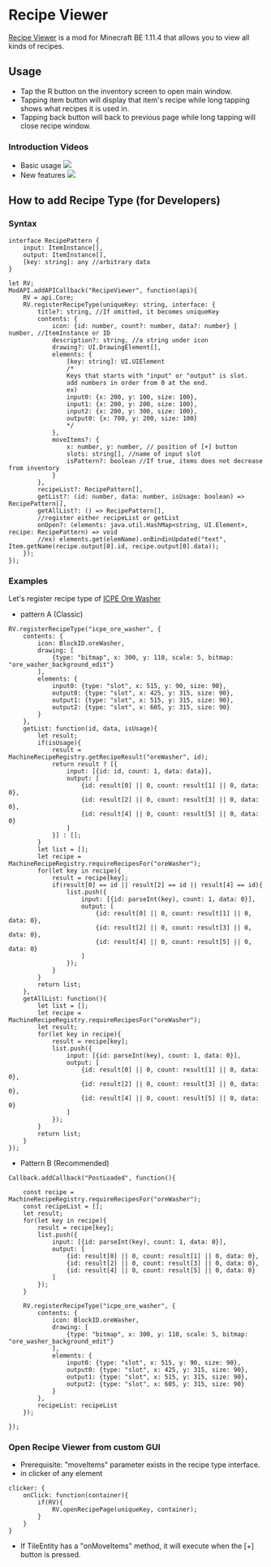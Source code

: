 # Recipe Viewer
[Recipe Viewer](https://icmods.mineprogramming.org/mod?id=455) is a mod for Minecraft BE 1.11.4 that allows you to view all kinds of recipes.

## Usage
* Tap the R button on the inventory screen to open main window.
* Tapping item button will display that item's recipe while long tapping shows what recipes it is used in.
* Tapping back button will back to previous page while long tapping will close recipe window.
### Introduction Videos
* Basic usage  [![](http://img.youtube.com/vi/Cajagp_BZyU/0.jpg)](http://www.youtube.com/watch?v=Cajagp_BZyU)
* New features  [![](http://img.youtube.com/vi/XXLsaUkFfUE/0.jpg)](http://www.youtube.com/watch?v=XXLsaUkFfUE "")


## How to add Recipe Type (for Developers)
### Syntax
```
interface RecipePattern {
    input: ItemInstance[],
    output: ItemInstance[],
    [key: string]: any //arbitrary data
}

let RV;
ModAPI.addAPICallback("RecipeViewer", function(api){
    RV = api.Core;
    RV.registerRecipeType(uniqueKey: string, interface: {
        title?: string, //If omitted, it becomes uniqueKey
        contents: {
            icon: {id: number, count?: number, data?: number} | number, //ItemInstance or ID
            description?: string, //a string under icon
            drawing?: UI.DrawingElement[],
            elements: {
                [key: string]: UI.UIElement
                /*
                Keys that starts with "input" or "output" is slot.
                add numbers in order from 0 at the end.
                ex)
                input0: {x: 200, y: 100, size: 100},
                input1: {x: 200, y: 200, size: 100},
                input2: {x: 200, y: 300, size: 100},
                output0: {x: 700, y: 200, size: 100}
                */
            },
            moveItems?: {
                x: number, y: number, // position of [+] button
                slots: string[], //name of input slot
                isPattern?: boolean //If true, items does not decrease from inventory
            }
        },
        recipeList?: RecipePattern[],
        getList?: (id: number, data: number, isUsage: boolean) => RecipePattern[],
        getAllList?: () => RecipePattern[],
        //register either recipeList or getList
        onOpen?: (elements: java.util.HashMap<string, UI.Element>, recipe: RecipePattern) => void
        //ex) elements.get(elemName).onBindinUpdated("text", Item.getName(recipe.output[0].id, recipe.output[0].data));
    });
});
```
### Examples
Let's register recipe type of [ICPE Ore Washer](https://github.com/MineExplorer/IndustrialCraft_2/blob/master/IndustrialCraft2/dev/machine/processing/ore_washer.js)
* pattern A (Classic)
```
RV.registerRecipeType("icpe_ore_washer", {
    contents: {
        icon: BlockID.oreWasher,
        drawing: [
            {type: "bitmap", x: 300, y: 110, scale: 5, bitmap: "ore_washer_background_edit"}
        ],
        elements: {
            input0: {type: "slot", x: 515, y: 90, size: 90},
            output0: {type: "slot", x: 425, y: 315, size: 90},
            output1: {type: "slot", x: 515, y: 315, size: 90},
            output2: {type: "slot", x: 605, y: 315, size: 90}
        }
    },
    getList: function(id, data, isUsage){
        let result;
        if(isUsage){
            result = MachineRecipeRegistry.getRecipeResult("oreWasher", id);
            return result ? [{
                input: [{id: id, count: 1, data: data}],
                output: [
                    {id: result[0] || 0, count: result[1] || 0, data: 0},
                    {id: result[2] || 0, count: result[3] || 0, data: 0},
                    {id: result[4] || 0, count: result[5] || 0, data: 0}
                ]
            }] : [];
        }
        let list = [];
        let recipe = MachineRecipeRegistry.requireRecipesFor("oreWasher");
        for(let key in recipe){
            result = recipe[key];
            if(result[0] == id || result[2] == id || result[4] == id){
                list.push({
                    input: [{id: parseInt(key), count: 1, data: 0}],
                    output: [
                        {id: result[0] || 0, count: result[1] || 0, data: 0},
                        {id: result[2] || 0, count: result[3] || 0, data: 0},
                        {id: result[4] || 0, count: result[5] || 0, data: 0}
                    ]
                });
            }
        }
        return list;
    },
    getAllList: function(){
        let list = [];
        let recipe = MachineRecipeRegistry.requireRecipesFor("oreWasher");
        let result;
        for(let key in recipe){
            result = recipe[key];
            list.push({
                input: [{id: parseInt(key), count: 1, data: 0}],
                output: [
                    {id: result[0] || 0, count: result[1] || 0, data: 0},
                    {id: result[2] || 0, count: result[3] || 0, data: 0},
                    {id: result[4] || 0, count: result[5] || 0, data: 0}
                ]
            });
        }
        return list;
    }
});
```
* Pattern B (Recommended)
```
Callback.addCallback("PostLoaded", function(){

    const recipe = MachineRecipeRegistry.requireRecipesFor("oreWasher");
    const recipeList = [];
    let result;
    for(let key in recipe){
        result = recipe[key];
        list.push({
            input: [{id: parseInt(key), count: 1, data: 0}],
            output: [
                {id: result[0] || 0, count: result[1] || 0, data: 0},
                {id: result[2] || 0, count: result[3] || 0, data: 0},
                {id: result[4] || 0, count: result[5] || 0, data: 0}
            ]
        });
    }

    RV.registerRecipeType("icpe_ore_washer", {
        contents: {
            icon: BlockID.oreWasher,
            drawing: [
                {type: "bitmap", x: 300, y: 110, scale: 5, bitmap: "ore_washer_background_edit"}
            ],
            elements: {
                input0: {type: "slot", x: 515, y: 90, size: 90},
                output0: {type: "slot", x: 425, y: 315, size: 90},
                output1: {type: "slot", x: 515, y: 315, size: 90},
                output2: {type: "slot", x: 605, y: 315, size: 90}
            }
        },
        recipeList: recipeList
    });

});
```
### Open Recipe Viewer from custom GUI
* Prerequisite: "moveItems" parameter exists in the recipe type interface.
* in clicker of any element
```
clicker: {
    onClick: function(container){
        if(RV){
            RV.openRecipePage(uniqueKey, container);
        }
    }
}
```
* If TileEntity has a "onMoveItems" method, it will execute when the [+] button is pressed.